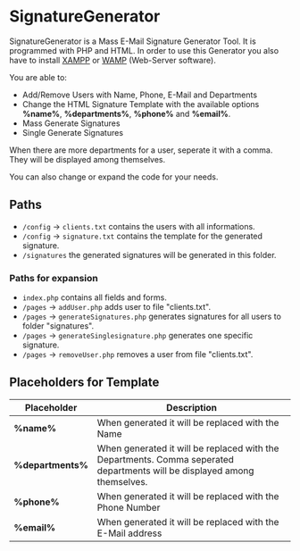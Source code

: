 # SignatureGenerator
SignatureGenerator is a Mass E-Mail Signature Generator Tool. It is programmed with PHP and HTML. In order to use this Generator you also have to install [XAMPP](https://www.apachefriends.org/de/download.html) or [WAMP](http://www.wampserver.com/en/) (Web-Server software).

You are able to:
* Add/Remove Users with Name, Phone, E-Mail and Departments
* Change the HTML Signature Template with the available options **%name%**, **%departments%**, **%phone%** and **%email%**.
* Mass Generate Signatures
* Single Generate Signatures

When there are more departments for a user, seperate it with a comma. They will be displayed among themselves.

You can also change or expand the code for your needs.

## Paths ##
* `/config` -> `clients.txt` contains the users with all informations.
* `/config` -> `signature.txt` contains the template for the generated signature.
* `/signatures` the generated signatures will be generated in this folder.

### Paths for expansion ###
* `index.php` contains all fields and forms.
* `/pages` -> `addUser.php` adds user to file "clients.txt".
* `/pages` -> `generateSignatures.php` generates signatures for all users to folder "signatures".
* `/pages` -> `generateSinglesignature.php` generates one specific signature.
* `/pages` -> `removeUser.php` removes a user from file "clients.txt".

## Placeholders for Template ##
Placeholder | Description
------------ | -------------
**%name%** | When generated it will be replaced with the Name
**%departments%** | When generated it will be replaced with the Departments. Comma seperated departments will be displayed among themselves.
**%phone%** | When generated it will be replaced with the Phone Number
**%email%** | When generated it will be replaced with the E-Mail address
